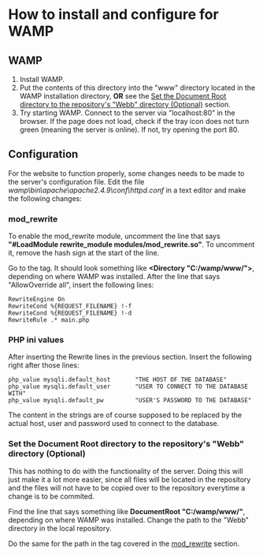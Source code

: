 How to install and configure for WAMP
=============

## WAMP
1. Install WAMP.
2. Put the contents of this directory into the "www" directory located in the WAMP installation directory, **OR** see the [Set the Document Root directory to the repository's "Webb" directory (Optional)](https://github.com/MickeMakaron/TypeTwo/blob/master/Webb/README.md#set-the-document-root-directory-to-the-repositorys-webb-directory-optional) section. 
3. Try starting WAMP. Connect to the server via "localhost:80" in the browser. If the page does not load, check if the tray icon does not turn green (meaning the server is online). If not, try opening the port 80.

## Configuration 
For the website to function properly, some changes needs to be made to the server's configuration file. Edit the file _wamp\bin\apache\apache2.4.9\conf\httpd.conf_ in a text editor and make the following changes:

### mod_rewrite ###
To enable the mod_rewrite module, uncomment the line that says **"#LoadModule rewrite_module modules/mod_rewrite.so"**. To uncomment it, remove the hash sign at the start of the line.

Go to the _<Directory>_ tag. It should look something like **<Directory "C:/wamp/www/">**, depending on where WAMP was installed. After the line that says "AllowOverride all", insert the following lines:

    RewriteEngine On
    RewriteCond %{REQUEST_FILENAME} !-f
    RewriteCond %{REQUEST_FILENAME} !-d
    RewriteRule .* main.php

### PHP ini values ###
After inserting the Rewrite lines in the previous section. Insert the following right after those lines:

    php_value mysqli.default_host		"THE HOST OF THE DATABASE"
    php_value mysqli.default_user		"USER TO CONNECT TO THE DATABASE WITH"
    php_value mysqli.default_pw 		"USER'S PASSWORD TO THE DATABASE"

The content in the strings are of course supposed to be replaced by the actual host, user and password used to connect to the database.

### Set the Document Root directory to the repository's "Webb" directory (Optional) ###
This has nothing to do with the functionality of the server. Doing this will just make it a lot more easier, since all files will be located in the repository and the files will not have to be copied over to the repository everytime a change is to be commited.

Find the line that says something like **DocumentRoot "C:/wamp/www/"**, depending on where WAMP was installed. Change the path to the "Webb" directory in the local repository.

Do the same for the path in the _<Directory>_ tag covered in the [mod_rewrite](https://github.com/MickeMakaron/TypeTwo/blob/master/Webb/README.md#mod_rewrite) section.
